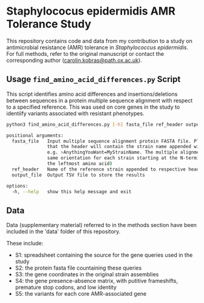 # Staphylococus epidermidis AMR Tolerance Study

This repository contains code and data from my contribution to a study on antimicrobial resistance (AMR) tolerance in *Staphylococcus epidermidis*. For full methods, refer to the original manuscript or contact the corresponding author (carolin.kobras@path.ox.ac.uk).

## Usage `find_amino_acid_differences.py` Script

This script identifies amino acid differences and insertions/deletions between sequences in a protein multiple sequence alignment with respect to a specified reference. This was used on core genes in the study to identiify variants associated with resistant phenotypes.

```bash
python3 find_amino_acid_differences.py [-h] fasta_file ref_header output_file

positional arguments:
  fasta_file   Input multiple sequence alignment protein FASTA file. Please note that it is expected
               that the header will contain the strain name appended with an equals sign
               e.g. >AnythingYouWant=MyStrainName. The multiple alignment is expected to be in the
               same orientation for each strain starting at the N-terminus (i.e. with methionine as
               the leftmost amino acid)
  ref_header   Name of the reference strain appended to respective header e.g. MyStrainName
  output_file  Output TSV file to store the results

options:
  -h, --help   show this help message and exit
```

## Data

Data (supplementary material) referred to in the methods section have been included in the 'data' folder of this repository.

These include:
  - S1: spreadsheet containing the source for the gene queries used in the study
  - S2: the protein fasta file countaining these queries
  - S3: the gene coordinates in the original strain assemblies
  - S4: the gene presence-absence matrix, with putitive frameshifts, premature stop codons, and low identity
  - S5: the variants for each core AMR-associated gene
